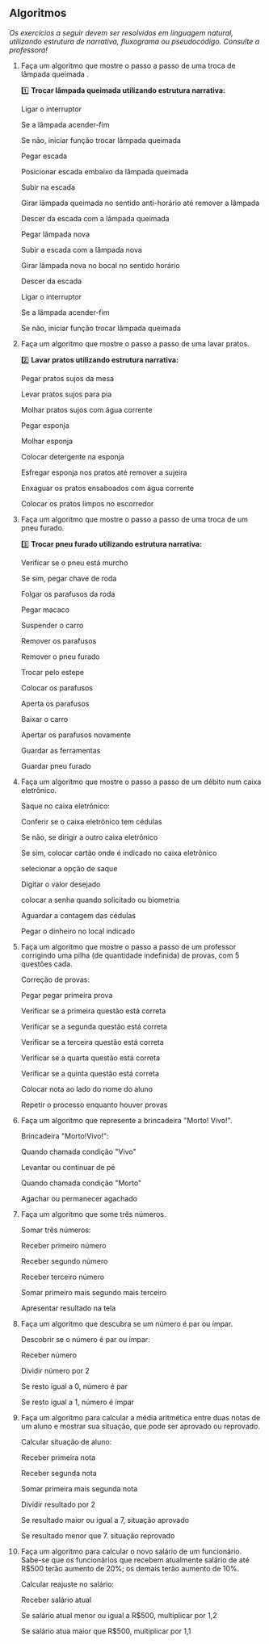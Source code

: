 ## Algoritmos

_Os exercícios a seguir devem ser resolvidos em linguagem natural, utilizando estrutura de narrativa, fluxograma ou pseudocódigo. Consulte a professora!_

1. Faça um algoritmo que mostre o passo a passo de uma troca de lâmpada queimada .

   :one: **Trocar lâmpada queimada utilizando estrutura narrativa:**

   Ligar o interruptor

   Se a lâmpada acender-fim

   Se não, iniciar função trocar lâmpada queimada

   Pegar escada

   Posicionar escada embaixo da lâmpada queimada

   Subir na escada

   Girar lâmpada queimada no sentido anti-horário até remover a lâmpada

   Descer da escada com a lâmpada queimada

   Pegar lâmpada nova

   Subir a escada com a lâmpada nova

   Girar lâmpada nova no bocal no sentido horário

   Descer da escada

   Ligar o interruptor

   Se a lâmpada acender-fim

   Se não, iniciar função trocar lâmpada queimada

   

2. Faça um algoritmo que mostre o passo a passo de uma lavar pratos.

    :two: **Lavar pratos utilizando estrutura narrativa:**

   Pegar pratos sujos da mesa

   Levar pratos sujos para pia

   Molhar pratos sujos com água corrente

   Pegar esponja

   Molhar esponja

   Colocar detergente na esponja

   Esfregar esponja nos pratos até remover a sujeira

   Enxaguar os pratos ensaboados com água corrente

   Colocar os pratos limpos no escorredor

   

3. Faça um algoritmo que mostre o passo a passo de uma troca de um pneu furado.

   :three: **Trocar pneu furado utilizando estrutura narrativa:**

   Verificar se o pneu está murcho

   Se sim, pegar chave de roda

   Folgar os parafusos da roda

   Pegar macaco

   Suspender o carro

   Remover os parafusos

   Remover o pneu furado

   Trocar pelo estepe

   Colocar os parafusos

   Aperta os parafusos

   Baixar o carro

   Apertar os parafusos novamente

   Guardar as ferramentas

   Guardar pneu furado

   

4. Faça um algoritmo que mostre o passo a passo de um débito num caixa eletrônico.

   Saque no caixa eletrônico:

   Conferir se o caixa eletrônico tem cédulas

   Se não, se dirigir a outro caixa eletrônico

   Se sim, colocar cartão onde é indicado no caixa eletrônico

   selecionar a opção de saque

   Digitar o valor desejado

   colocar a senha quando solicitado ou biometria

   Aguardar a contagem das cédulas

   Pegar o dinheiro no local indicado

   

5. Faça um algoritmo que mostre o passo a passo de um professor corrigindo uma pilha (de quantidade indefinida) de provas, com 5 questões cada.

   Correção de provas:

   Pegar pegar primeira prova

   Verificar se a primeira questão está correta

   Verificar se a segunda questão está correta

   Verificar se a terceira questão está correta

   Verificar se a quarta questão está correta

   Verificar se a quinta questão está correta

   Colocar nota ao lado do nome do aluno

   Repetir o processo enquanto houver provas

   

6. Faça um algoritmo que represente a brincadeira "Morto! Vivo!".

   Brincadeira "Morto!Vivo!":

   Quando chamada condição "Vivo"

   Levantar ou continuar de pé

   Quando chamada condição "Morto"

   Agachar ou permanecer agachado

   

7. Faça um algoritmo que some três números.

   Somar três números:

   Receber primeiro número

   Receber segundo número

   Receber terceiro número

   Somar primeiro mais segundo mais terceiro

   Apresentar resultado na tela

   

8. Faça um algoritmo que descubra se um número é par ou ímpar.

   Descobrir se o número é par ou ímpar:

   Receber número

   Dividir número por 2

   Se resto igual a 0,  número é par

   Se resto igual a 1, número é ímpar

   

9. Faça um algoritmo para calcular a média aritmética entre duas notas de um aluno e mostrar sua situação, que pode ser aprovado ou reprovado.

   Calcular situação de aluno:

   Receber primeira nota

   Receber segunda nota

   Somar primeira mais segunda nota

   Dividir resultado por 2

   Se resultado maior ou igual a 7, situação aprovado

   Se resultado menor que 7. situação reprovado

   

10. Faça um algoritmo para calcular o novo salário de um funcionário. Sabe-se que os funcionários que recebem atualmente salário de até R$500 terão aumento de 20%; os demais terão aumento de 10%.

    Calcular reajuste no salário:

    Receber salário atual

    Se salário atual menor ou igual a R$500, multiplicar por 1,2

    Se salário atua maior que R$500, multiplicar por 1,1
